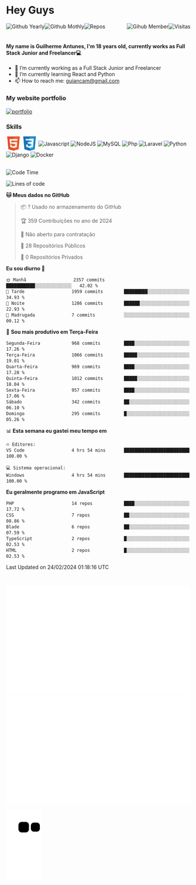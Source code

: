 # Hey Guys

<img align="right" alt="Visitas" src="https://komarev.com/ghpvc/?username=GuilhermeAntunes15&label=Profile%20views&color=blueviolet&style=flat">
<img title="Github Yearly commits" alt="Github Yearly" align="left" src="https://badges.strrl.dev/years/GuilhermeAntunes15?style=flat&color=blueviolet&logo=github" />
<img title="Github Yearly commits" alt="Github Mothly" align="left" src="https://badges.strrl.dev/commits/monthly/GuilhermeAntunes15?style=flat&color=blueviolet" />
<img title="Gihub Member" alt="Gihub Member" align="right" src="https://badges.strrl.dev/contributions/all/GuilhermeAntunes15?color=blueviolet" />
<img title="Repos" alt="Repos" align="left" src="https://badges.strrl.dev/repos/GuilhermeAntunes15?style=flat&color=blueviolet" />

<br />
<br />

#### My name is Guilherme Antunes, I'm 18 years old, currently works as Full Stack Junior and Freelancer💻

- 🔭 I’m currently working as a  Full Stack Junior and Freelancer
- 🌱 I’m currently learning React and Python
- 📫 How to reach me: guiancam@gmail.com

### My website portfolio

<div style="display: inline_block">
  <a href="http://guilhermeantunes.epizy.com/" target="_blank"><img align="center" alt="portfolio" height="40" width="80" src="https://img.shields.io/badge/bio.link-000000%7D?style=for-the-badge&logo=biolink&logoColor=white" /></a>
</div>

### Skills

<div style="display: inline_block">
  <img align="center" alt="HTML" height="40" width="40" src="https://raw.githubusercontent.com/devicons/devicon/master/icons/html5/html5-original.svg">
  <img align="center" alt="CSS" height="40" width="40" src="https://raw.githubusercontent.com/devicons/devicon/master/icons/css3/css3-original.svg">
  <img align="center" alt="Javascript" height="40" width="40" src="https://cdn.jsdelivr.net/gh/devicons/devicon/icons/javascript/javascript-original.svg" />
  <img align="center" alt="NodeJS" height="40" width="40" src="https://cdn.jsdelivr.net/gh/devicons/devicon/icons/nodejs/nodejs-original.svg" />
  <img align="center" alt="MySQL" height="40" width="40" src="https://cdn.jsdelivr.net/gh/devicons/devicon/icons/mysql/mysql-original.svg" />
  <img align="center" alt="Php" height="40" width="40" src="https://cdn.jsdelivr.net/gh/devicons/devicon/icons/php/php-original.svg" />
  <img align="center" alt="Laravel" height="40" width="40" src="https://cdn.jsdelivr.net/gh/devicons/devicon/icons/laravel/laravel-plain.svg" />
  <img align="center" alt="Python" height="40" width="40" src="https://cdn.jsdelivr.net/gh/devicons/devicon/icons/python/python-original.svg" />
   <img align="center" alt="Django" height="40" width="40" src="https://cdn.jsdelivr.net/gh/devicons/devicon/icons/django/django-plain.svg" />
  <img align="center" alt="Docker" height="40" width="40" src="https://cdn.jsdelivr.net/gh/devicons/devicon/icons/docker/docker-original-wordmark.svg" />
</div>

<br/>

<!--START_SECTION:waka-->
![Code Time](http://img.shields.io/badge/Code%20Time-263%20hrs%204%20mins-blue)

![Lines of code](https://img.shields.io/badge/Desde%20o%20Hello%20World%20eu%20escrevi-8.4%20million%20linhas%20de%20c%C3%B3digo-blue)

**🐱 Meus dados no GitHub** 

> 📦 ? Usado no armazenamento do GitHub 
 > 
> 🏆 359 Contribuições no ano de 2024
 > 
> 🚫 Não aberto para contratação
 > 
> 📜 28 Repositórios Públicos 
 > 
> 🔑 0 Repositórios Privados 
 > 
**Eu sou diurno 🐤** 

```text
🌞 Manhã                  2357 commits        ███████████░░░░░░░░░░░░░░   42.02 % 
🌆 Tarde                  1959 commits        █████████░░░░░░░░░░░░░░░░   34.93 % 
🌃 Noite                  1286 commits        ██████░░░░░░░░░░░░░░░░░░░   22.93 % 
🌙 Madrugada              7 commits           ░░░░░░░░░░░░░░░░░░░░░░░░░   00.12 % 
```
📅 **Sou mais produtivo em Terça-Feira** 

```text
Segunda-Feira            968 commits         ████░░░░░░░░░░░░░░░░░░░░░   17.26 % 
Terça-Feira              1066 commits        █████░░░░░░░░░░░░░░░░░░░░   19.01 % 
Quarta-Feira             969 commits         ████░░░░░░░░░░░░░░░░░░░░░   17.28 % 
Quinta-Feira             1012 commits        █████░░░░░░░░░░░░░░░░░░░░   18.04 % 
Sexta-Feira              957 commits         ████░░░░░░░░░░░░░░░░░░░░░   17.06 % 
Sábado                   342 commits         ██░░░░░░░░░░░░░░░░░░░░░░░   06.10 % 
Domingo                  295 commits         █░░░░░░░░░░░░░░░░░░░░░░░░   05.26 % 
```


📊 **Esta semana eu gastei meu tempo em** 

```text
🔥 Editores: 
VS Code                  4 hrs 54 mins       █████████████████████████   100.00 % 

💻 Sistema operacional: 
Windows                  4 hrs 54 mins       █████████████████████████   100.00 % 
```

**Eu geralmente programo em JavaScript** 

```text
PHP                      14 repos            ████░░░░░░░░░░░░░░░░░░░░░   17.72 % 
CSS                      7 repos             ██░░░░░░░░░░░░░░░░░░░░░░░   08.86 % 
Blade                    6 repos             ██░░░░░░░░░░░░░░░░░░░░░░░   07.59 % 
TypeScript               2 repos             █░░░░░░░░░░░░░░░░░░░░░░░░   02.53 % 
HTML                     2 repos             █░░░░░░░░░░░░░░░░░░░░░░░░   02.53 % 
```




 Last Updated on 24/02/2024 01:18:16 UTC
<!--END_SECTION:waka-->

<br/>

![Languages](https://github.com/GuilhermeAntunes15/github-stats/blob/master/generated/languages.svg)
![Overview](https://github.com/GuilhermeAntunes15/github-stats/blob/master/generated/overview.svg)

![Snake animation](https://github.com/GuilhermeAntunes15/GuilhermeAntunes15/blob/output/github-contribution-grid-snake.svg)

